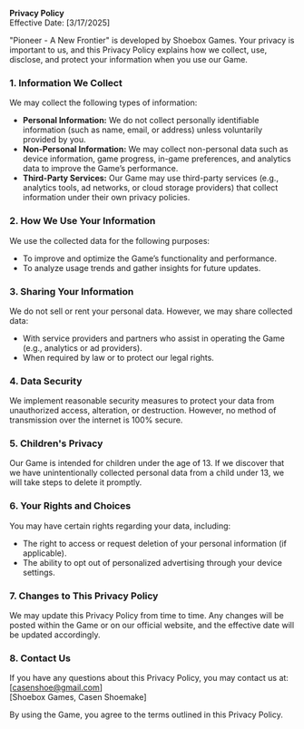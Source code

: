 **Privacy Policy**  
Effective Date: [3/17/2025]  

"Pioneer - A New Frontier" is developed by Shoebox Games. Your privacy is important to us, and this Privacy Policy explains how we collect, use, disclose, and protect your information when you use our Game.

### 1. Information We Collect  
We may collect the following types of information:
- **Personal Information:** We do not collect personally identifiable information (such as name, email, or address) unless voluntarily provided by you.
- **Non-Personal Information:** We may collect non-personal data such as device information, game progress, in-game preferences, and analytics data to improve the Game’s performance.
- **Third-Party Services:** Our Game may use third-party services (e.g., analytics tools, ad networks, or cloud storage providers) that collect information under their own privacy policies.

### 2. How We Use Your Information  
We use the collected data for the following purposes:
- To improve and optimize the Game’s functionality and performance.
- To analyze usage trends and gather insights for future updates.

### 3. Sharing Your Information  
We do not sell or rent your personal data. However, we may share collected data:
- With service providers and partners who assist in operating the Game (e.g., analytics or ad providers).
- When required by law or to protect our legal rights.

### 4. Data Security  
We implement reasonable security measures to protect your data from unauthorized access, alteration, or destruction. However, no method of transmission over the internet is 100% secure.

### 5. Children's Privacy  
Our Game is intended for children under the age of 13. If we discover that we have unintentionally collected personal data from a child under 13, we will take steps to delete it promptly.

### 6. Your Rights and Choices  
You may have certain rights regarding your data, including:
- The right to access or request deletion of your personal information (if applicable).
- The ability to opt out of personalized advertising through your device settings.

### 7. Changes to This Privacy Policy  
We may update this Privacy Policy from time to time. Any changes will be posted within the Game or on our official website, and the effective date will be updated accordingly.

### 8. Contact Us  
If you have any questions about this Privacy Policy, you may contact us at:
[casenshoe@gmail.com]  
[Shoebox Games, Casen Shoemake] 

By using the Game, you agree to the terms outlined in this Privacy Policy.

